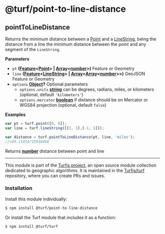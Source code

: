 # @turf/point-to-line-distance

<!-- Generated by documentation.js. Update this documentation by updating the source code. -->

## pointToLineDistance

Returns the minimum distance between a [Point](http://geojson.org/geojson-spec.html#point) and a [LineString](http://geojson.org/geojson-spec.html#linestring), being the distance from a line the
minimum distance between the point and any segment of the `LineString`.

**Parameters**

-   `pt` **([Feature](http://geojson.org/geojson-spec.html#feature-objects)&lt;[Point](http://geojson.org/geojson-spec.html#point)> | [Array](https://developer.mozilla.org/en-US/docs/Web/JavaScript/Reference/Global_Objects/Array)&lt;[number](https://developer.mozilla.org/en-US/docs/Web/JavaScript/Reference/Global_Objects/Number)>)** Feature or Geometry
-   `line` **([Feature](http://geojson.org/geojson-spec.html#feature-objects)&lt;[LineString](http://geojson.org/geojson-spec.html#linestring)> | [Array](https://developer.mozilla.org/en-US/docs/Web/JavaScript/Reference/Global_Objects/Array)&lt;[Array](https://developer.mozilla.org/en-US/docs/Web/JavaScript/Reference/Global_Objects/Array)&lt;[number](https://developer.mozilla.org/en-US/docs/Web/JavaScript/Reference/Global_Objects/Number)>>)** GeoJSON Feature or Geometry
-   `options` **[Object](https://developer.mozilla.org/en-US/docs/Web/JavaScript/Reference/Global_Objects/Object)?** Optional parameters
    -   `options.units` **[string](https://developer.mozilla.org/en-US/docs/Web/JavaScript/Reference/Global_Objects/String)** can be degrees, radians, miles, or kilometers (optional, default `'kilometers'`)
    -   `options.mercator` **[boolean](https://developer.mozilla.org/en-US/docs/Web/JavaScript/Reference/Global_Objects/Boolean)** if distance should be on Mercator or WGS84 projection (optional, default `false`)

**Examples**

```javascript
var pt = turf.point([0, 0]);
var line = turf.lineString([[1, 1],[-1, 1]]);

var distance = turf.pointToLineDistance(pt, line, 'miles');
//=69.11854715938406
```

Returns **[number](https://developer.mozilla.org/en-US/docs/Web/JavaScript/Reference/Global_Objects/Number)** distance between point and line

<!-- This file is automatically generated. Please don't edit it directly:
if you find an error, edit the source file (likely index.js), and re-run
./scripts/generate-readmes in the turf project. -->

---

This module is part of the [Turfjs project](http://turfjs.org/), an open source
module collection dedicated to geographic algorithms. It is maintained in the
[Turfjs/turf](https://github.com/Turfjs/turf) repository, where you can create
PRs and issues.

### Installation

Install this module individually:

```sh
$ npm install @turf/point-to-line-distance
```

Or install the Turf module that includes it as a function:

```sh
$ npm install @turf/turf
```
